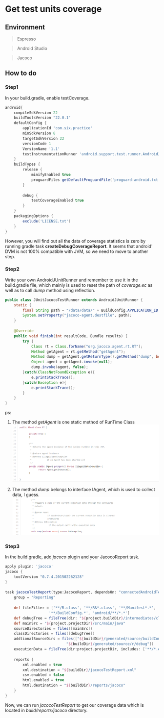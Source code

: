 Get test units coverage
======

Environment
------
> Espresso

> Android Studio

> Jacoco

How to do
-----
### Step1
In your build.gradle, enable testCoverage.
```groovy
android{
    compileSdkVersion 22
    buildToolsVersion "22.0.1"
    defaultConfig {
        applicationId 'com.six.practice'
        minSdkVersion 8
        targetSdkVersion 22
        versionCode 1
        VersionName '1.1'
        testInstrumentationRunner 'android.support.test.runner.AndroidJUnitRunner'
    }
    buildTypes {
        release {
            minifyEnabled true
            proguardFiles getDefaultProguardFile('proguard-android.txt'), 'proguard-rules.pro'
        }

        debug {
            testCoverageEnabled true
        }
    }
    packagingOptions {
        exclude('LICENSE.txt')
    }
}
```
However, you will find out all the data of coverage statistics is zero by running gradle task **createDebugCoverageReport**.
It seems that android\' DVM is not 100% compatible with JVM, so we need to move to another step.

### Step2
Write your own AndroidJUnitRunner and remember to use it in the build.gradle file, which mainly is used to reset the path of *coverage.ec* as well as to call *dump* method using reflection.
```java
public class JUnitJacocoTestRunner extends AndroidJUnitRunner {
    static {
        final String path = "/data/data/" + BuildConfig.APPLICATION_ID + "/coverage.ec";
        System.setProperty("jacoco-agent.destfile", path);
    }

    @Override
    public void finish(int resultCode, Bundle results) {
        try {
            Class rt = Class.forName("org.jacoco.agent.rt.RT");
            Method getAgent = rt.getMethod("getAgent");
            Method dump = getAgent.getReturnType().getMethod("dump", boolean.class);
            Object agent = getAgent.invoke(null);
            dump.invoke(agent, false);
        }catch(ClassNotFoundException e){
            e.printStackTrace();
        }catch(Exception e){
            e.printStackTrace();
        }
    }
}
```
ps:

1. The method *getAgent* is one static method of RunTime Class
![](/imgs/20160109_1.png)

2. The method *dump* belongs to interface IAgent, which is used to collect data, I guess.
![](/imgs/20160109_2.png)

### Step3
In the build.gradle, add _jacoco_ plugin and your JacocoReport task.
```groovy
apply plugin: 'jacoco'
jacoco {
    toolVersion "0.7.4.201502262128"
}

task jacocoTestReport(type:JacocoReport, dependsOn: "connectedAndroidTest"){
    group = "Reporting"

    def fileFilter = ['**/R.class', '**/R&*.class', '**/Manifest*.*',
                    '**/BuildConfig.*', 'android/**/*.*']
    def debugTree = fileTree(dir: "${project.buildDir}/intermediates/classes/debug", excludes:fileFilter)
    def mainSrc = "${project.projectDir}/src/main/java"
    sourceDirectories = files([mainSrc])
    classDirectories = files([debugTree])
    addtionalSourceDirs = files(["${buildDir}/generated/source/buildConfig/debug",
                            "${buildDir}/generated/source/r/debug"])
    executionData = fileTree(dir:project.projectDir, includes: ['**/*.exec', '**/*.ec'])

    reports {
        xml.enabled = true
        xml.destination = "${buildDir}/jacocoTestReport.xml"
        csv.enabled = false
        html.enabled = true
        html.destination = "${buildDir}/reports/jacoco"
    }
}
```

Now, we can run *jacocoTestReport* to get our coverage data which is located in *build/reports/jacoco* directory.
